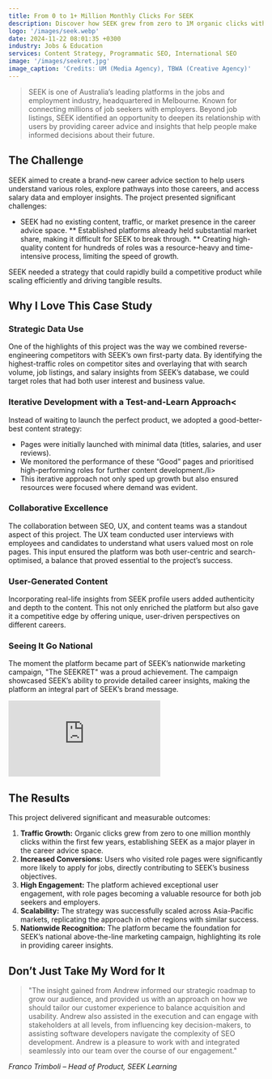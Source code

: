 ```yaml
---
title: From 0 to 1+ Million Monthly Clicks For SEEK
description: Discover how SEEK grew from zero to 1M organic clicks with a data-driven SEO strategy, user-centric design, and impactful career advice content.
logo: '/images/seek.webp'
date: 2024-11-22 08:01:35 +0300
industry: Jobs & Education
services: Content Strategy, Programmatic SEO, International SEO
image: '/images/seekret.jpg'
image_caption: 'Credits: UM (Media Agency), TBWA (Creative Agency)'
---
```


>SEEK is one of Australia’s leading platforms in the jobs and employment industry, headquartered in Melbourne. Known for connecting millions of job seekers with employers. Beyond job listings, SEEK identified an opportunity to deepen its relationship with users by providing career advice and insights that help people make informed decisions about their future.

## The Challenge

SEEK aimed to create a brand-new career advice section to help users understand various roles, explore pathways into those careers, and access salary data and employer insights. The project presented significant challenges:


* SEEK had no existing content, traffic, or market presence in the career advice space.
** Established platforms already held substantial market share, making it difficult for SEEK to break through.
** Creating high-quality content for hundreds of roles was a resource-heavy and time-intensive process, limiting the speed of growth.

SEEK needed a strategy that could rapidly build a competitive product while scaling efficiently and driving tangible results.

## Why I Love This Case Study

### Strategic Data Use

One of the highlights of this project was the way we combined reverse-engineering competitors with SEEK’s own first-party data. By identifying the highest-traffic roles on competitor sites and overlaying that with search volume, job listings, and salary insights from SEEK’s database, we could target roles that had both user interest and business value.

### Iterative Development with a Test-and-Learn Approach<

Instead of waiting to launch the perfect product, we adopted a good-better-best content strategy:

* Pages were initially launched with minimal data (titles, salaries, and user reviews).</li>
* We monitored the performance of these “Good” pages and prioritised high-performing roles for further content development./li>
* This iterative approach not only sped up growth but also ensured resources were focused where demand was evident.</li>

### Collaborative Excellence

The collaboration between SEO, UX, and content teams was a standout aspect of this project. The UX team conducted user interviews with employees and candidates to understand what users valued most on role pages. This input ensured the platform was both user-centric and search-optimised, a balance that proved essential to the project’s success.

### User-Generated Content

Incorporating real-life insights from SEEK profile users added authenticity and depth to the content. This not only enriched the platform but also gave it a competitive edge by offering unique, user-driven perspectives on different careers.

### Seeing It Go National

The moment the platform became part of SEEK’s nationwide marketing campaign, "The SEEKRET" was a proud achievement. The campaign showcased SEEK’s ability to provide detailed career insights, making the platform an integral part of SEEK’s brand message.

<p><iframe src="https://www.youtube.com/watch?v=P5xE9dH57vo" loading="lazy" frameborder="0" allowfullscreen></iframe></p>

## The Results

This project delivered significant and measurable outcomes:

1. <strong>Traffic Growth:</strong> Organic clicks grew from zero to one million monthly clicks within the first few years, establishing SEEK as a major player in the career advice space.
2. <strong>Increased Conversions:</strong> Users who visited role pages were significantly more likely to apply for jobs, directly contributing to SEEK’s business objectives.
3. <strong>High Engagement:</strong> The platform achieved exceptional user engagement, with role pages becoming a valuable resource for both job seekers and employers.
4. <strong>Scalability:</strong> The strategy was successfully scaled across Asia-Pacific markets, replicating the approach in other regions with similar success.
5. <strong>Nationwide Recognition:</strong> The platform became the foundation for SEEK’s national above-the-line marketing campaign, highlighting its role in providing career insights.

## Don’t Just Take My Word for It

>"The insight gained from Andrew informed our strategic roadmap to grow our audience, and provided us with an approach on how we should tailor our customer experience to balance acquisition and usability. Andrew also assisted in the execution and can engage with stakeholders at all levels, from influencing key decision-makers, to assisting software developers navigate the complexity of SEO development. Andrew is a pleasure to work with and integrated seamlessly into our team over the course of our engagement."

<cite>Franco Trimboli – Head of Product, SEEK Learning</cite>
